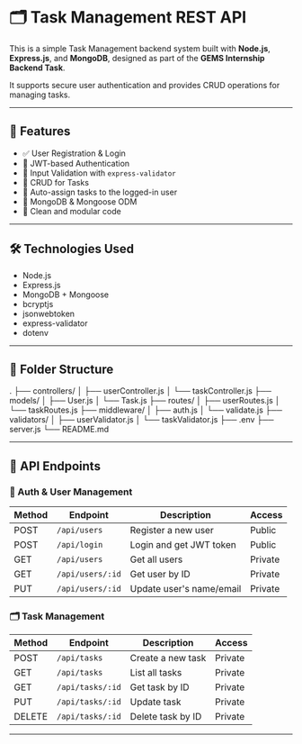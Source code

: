 # 🗂️ Task Management REST API

This is a simple Task Management backend system built with **Node.js**, **Express.js**, and **MongoDB**, designed as part of the **GEMS Internship Backend Task**.

It supports secure user authentication and provides CRUD operations for managing tasks.

---

## 🚀 Features

- ✅ User Registration & Login
- 🔐 JWT-based Authentication
- 🔎 Input Validation with `express-validator`
- 🧾 CRUD for Tasks
- 🔄 Auto-assign tasks to the logged-in user
- 🧠 MongoDB & Mongoose ODM
- 🧼 Clean and modular code

---

## 🛠️ Technologies Used

- Node.js
- Express.js
- MongoDB + Mongoose
- bcryptjs
- jsonwebtoken
- express-validator
- dotenv

---

## 📁 Folder Structure
.
├── controllers/
│ ├── userController.js
│ └── taskController.js
├── models/
│ ├── User.js
│ └── Task.js
├── routes/
│ ├── userRoutes.js
│ └── taskRoutes.js
├── middleware/
│ ├── auth.js
│ └── validate.js
├── validators/
│ ├── userValidator.js
│ └── taskValidator.js
├── .env
├── server.js
└── README.md


---

## 🧪 API Endpoints

### 🔐 Auth & User Management

| Method | Endpoint         | Description               | Access |
|--------|------------------|---------------------------|--------|
| POST   | `/api/users`     | Register a new user       | Public |
| POST   | `/api/login`     | Login and get JWT token   | Public |
| GET    | `/api/users`     | Get all users             | Private |
| GET    | `/api/users/:id` | Get user by ID            | Private |
| PUT    | `/api/users/:id` | Update user's name/email  | Private |

### 🗂️ Task Management

| Method | Endpoint           | Description                    | Access |
|--------|--------------------|--------------------------------|--------|
| POST   | `/api/tasks`       | Create a new task              | Private |
| GET    | `/api/tasks`       | List all tasks                 | Private |
| GET    | `/api/tasks/:id`   | Get task by ID                 | Private |
| PUT    | `/api/tasks/:id`   | Update task                    | Private |
| DELETE | `/api/tasks/:id`   | Delete task by ID              | Private |

---

  



